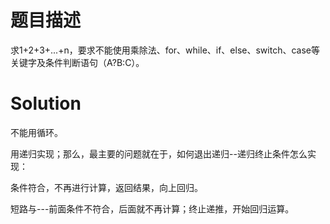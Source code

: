 # 题目描述

求1+2+3+...+n，要求不能使用乘除法、for、while、if、else、switch、case等关键字及条件判断语句（A?B:C）。

# Solution

不能用循环。

用递归实现；那么，最主要的问题就在于，如何退出递归--递归终止条件怎么实现：

条件符合，不再进行计算，返回结果，向上回归。

短路与---前面条件不符合，后面就不再计算；终止递推，开始回归运算。


